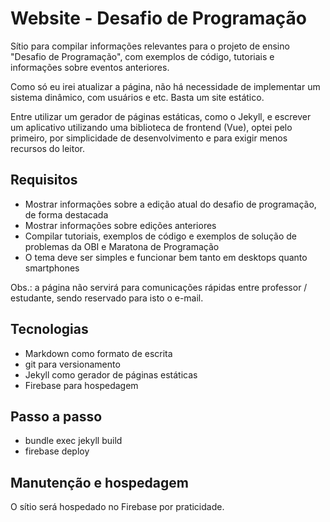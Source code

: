 # Website - Desafio de Programação

Sítio para compilar informações relevantes para o projeto de ensino "Desafio de Programação", com exemplos de código, tutoriais e informações sobre eventos anteriores.

Como só eu irei atualizar a página, não há necessidade de implementar um sistema dinâmico, com usuários e etc. Basta um site estático.

Entre utilizar um gerador de páginas estáticas, como o Jekyll, e escrever um aplicativo utilizando uma biblioteca de frontend (Vue), optei pelo primeiro, por simplicidade de desenvolvimento e para exigir menos recursos do leitor.

## Requisitos

- Mostrar informações sobre a edição atual do desafio de programação, de forma destacada
- Mostrar informações sobre edições anteriores
- Compilar tutoriais, exemplos de código e exemplos de solução de problemas da OBI e Maratona de Programação
- O tema deve ser simples e funcionar bem tanto em desktops quanto smartphones

Obs.: a página não servirá para comunicações rápidas entre professor / estudante, sendo reservado para isto o e-mail.

## Tecnologias

- Markdown como formato de escrita
- git para versionamento
- Jekyll como gerador de páginas estáticas
- Firebase para hospedagem

## Passo a passo

- bundle exec jekyll build
- firebase deploy

## Manutenção e hospedagem

O sítio será hospedado no Firebase por praticidade.

